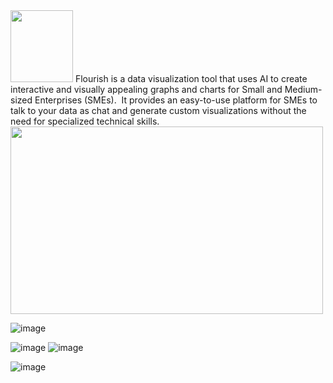 
<img src="https://k.top4top.io/p_2697f8wjq1.png" width="100" height="115">
Flourish is a data visualization tool that uses AI to create interactive and visually appealing graphs and charts for Small and Medium-sized Enterprises (SMEs). 
It provides an easy-to-use platform for SMEs to talk to your data as chat and generate custom visualizations without the need for specialized technical skills.
<img src="https://g.top4top.io/p_26977kh6f1.png" width="500" height="300">

![image](https://github.com/Sleemah/Flourish/assets/94294032/744bc911-f3eb-4413-8822-699c3a4c9c91)

![image](https://github.com/Sleemah/Flourish/assets/94294032/4c2beea5-bede-4114-90a9-ccf585e21170)
![image](https://github.com/Sleemah/Flourish/assets/94294032/960db2be-a2b2-4775-8297-ddf91e80f5b7)

![image](https://github.com/Sleemah/Flourish/assets/94294032/878c97cf-9261-4b02-ba70-8f873e32d3fa)

